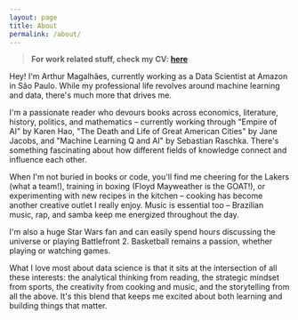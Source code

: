 ```yaml
---
layout: page
title: About
permalink: /about/
---
```


> **For work related stuff, check my CV: [here](/files/cv_english_ds.pdf)**

Hey! I'm Arthur Magalhães, currently working as a Data Scientist at Amazon in São Paulo. While my professional life revolves around machine learning and data, there's much more that drives me.

I'm a passionate reader who devours books across economics, literature, history, politics, and mathematics – currently working through "Empire of AI" by Karen Hao, "The Death and Life of Great American Cities" by Jane Jacobs, and "Machine Learning Q and AI" by Sebastian Raschka. There's something fascinating about how different fields of knowledge connect and influence each other.

When I'm not buried in books or code, you'll find me cheering for the Lakers (what a team!), training in boxing (Floyd Mayweather is the GOAT!), or experimenting with new recipes in the kitchen – cooking has become another creative outlet I really enjoy. Music is essential too – Brazilian music, rap, and samba keep me energized throughout the day.

I'm also a huge Star Wars fan and can easily spend hours discussing the universe or playing Battlefront 2. Basketball remains a passion, whether playing or watching games.

What I love most about data science is that it sits at the intersection of all these interests: the analytical thinking from reading, the strategic mindset from sports, the creativity from cooking and music, and the storytelling from all the above. It's this blend that keeps me excited about both learning and building things that matter.
